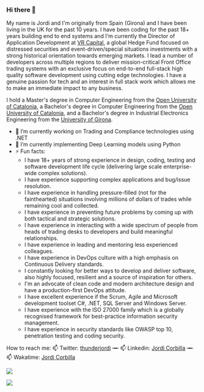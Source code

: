 ### Hi there 👋

My name is Jordi and I'm originally from Spain (Girona) and I have been living in the UK for the past 10 years. I have been coding for the past 18+ years building end to end systems and I'm currently the Director of Application Development at [VR Capital](http://www.uk.vr-capital.com/), a global Hedge Fund focused on distressed securities and event-driven/special situations investments with a strong historical orientation towards emerging markets. I lead a number of developers across multiple regions to deliver mission-critical Front Office trading systems with an exclusive focus on end-to-end full-stack high quality software development using cutting edge technologies. I have a genuine passion for tech and an interest in full stack work which allows me to make an immediate impact to any business.  

I hold a Master's degree in Computer Engineering from the [Open University of Catalonia](https://www.uoc.edu/portal/en/index.html), a Bachelor's degree in Computer Engineering from the [Open University of Catalonia](https://www.uoc.edu/portal/en/index.html), and a Bachelor's degree in Industrial Electronics Engineering from the [University of Girona](https://www.udg.edu/en/estudia/Oferta-formativa/Graus).

- 🔭 I’m currently working on Trading and Compliance technologies using .NET
- 🌱 I’m currently implementing Deep Learning models using Python
- ⚡ Fun facts:
  - I have 18+ years of strong experience in design, coding, testing and software development life cycle (delivering large scale enterprise-wide complex solutions).
  - I have experience supporting complex applications and bug/issue resolution.
  - I have experience in handling pressure-filled (not for the fainthearted) situations involving millions of dollars of trades while remaining cool and collected.
  - I have experience in preventing future problems by coming up with both tactical and strategic solutions.
  - I have experience in interacting with a wide spectrum of people from heads of trading desks to developers and build meaningful relationships.
  - I have experience in leading and mentoring less experienced colleagues.
  - I have experience in DevOps culture with a high emphasis on Continuous Delivery standards.
  - I constantly looking for better ways to develop and deliver software, also highly focused, resilient and a source of inspiration for others.
  - I'm an advocate of clean code and modern architecture design and have a production-first DevOps attitude.
  - I have excellent experience if the Scrum, Agile and Microsoft development toolset C#, .NET, SQL Server and Windows Server.
  - I have experience with the ISO 27000 family which is a globally recognised framework for best-practice information security management.
  - I have experience in security standards like OWASP top 10, penetration testing and coding security.

How to reach me:
📫 Twitter: [thunderjordi](https://twitter.com/thunderjordi) ╼╾ 📫 Linkedin: [Jordi Corbilla](https://www.linkedin.com/in/jordicollcorbilla/) ╼╾ 📫 Wakatime: [Jordi Corbilla](https://wakatime.com/@thunderjordi)

![](https://github-readme-stats.vercel.app/api?username=jordicorbilla&show_icons=true&title_color=fff&icon_color=79ff97&text_color=9f9f9f&bg_color=151515)

![](https://visitor-badge.glitch.me/badge?page_id=jordicorbilla.jordicorbilla)
<!--
**JordiCorbilla/JordiCorbilla** is a ✨ _special_ ✨ repository because its `README.md` (this file) appears on your GitHub profile.
![My github stats](https://github-readme-stats.vercel.app/api?username=jordicorbilla&show_icons=true)
Here are some ideas to get you started:

- 🔭 I’m currently working on ...
- 🌱 I’m currently learning ...
- 👯 I’m looking to collaborate on ...
- 🤔 I’m looking for help with ...
- 💬 Ask me about ...
- 📫 How to reach me: ...
- 😄 Pronouns: ...
- ⚡ Fun fact: ...
-->
